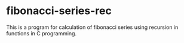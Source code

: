 # fibonacci-series-rec
This is a program for calculation of fibonacci series using recursion in functions in C programming.

